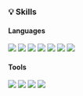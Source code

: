 <h3> 💡 Skills </h3>

<h4>Languages</h4>
<a href="#none"><img src="https://img.shields.io/badge/HTML5-E34F26?style=for-the-badge&logo=HTML5&logoColor=white"/></a>
<a href="#none"><img src="https://img.shields.io/badge/CSS3-1572B6?style=for-the-badge&logo=CSS3&logoColor=white"/></a>
<a href="#none"><img src="https://img.shields.io/badge/JavaScript-F7DF1E?style=for-the-badge&logo=JavaScript&logoColor=white"/></a>
<a href="#none"><img src="https://img.shields.io/badge/Vue-4FC08D?style=for-the-badge&logo=vue.js&logoColor=white"/></a>
<a href="#none"><img src="https://img.shields.io/badge/jQuery-0769AD?style=for-the-badge&logo=jQuery&logoColor=white"/></a>
<a href="#none"><img src="https://img.shields.io/badge/Sass-CC6699?style=for-the-badge&logo=Sass&logoColor=white"/></a>
<a href="#none"><img src="https://img.shields.io/badge/Less-1D365D?style=for-the-badge&logo=Less&logoColor=white"/></a>


<h4>Tools</h4>
<a href="#none"><img src="https://img.shields.io/badge/Git-F05032?style=for-the-badge&logo=Git&logoColor=white"/></a>
<a href="#none"><img src="https://img.shields.io/badge/SVN-0CC1F3?style=for-the-badge&logo=SVN&logoColor=white"/></a>
<a href="#none"><img src="https://img.shields.io/badge/Adobe Xd-FF61F6?style=for-the-badge&logo=Adobe XD&logoColor=white"/></a>
<a href="#none"><img src="https://img.shields.io/badge/Zepline-F7A41D?style=for-the-badge&logo=Zepline&logoColor=white"/></a>
